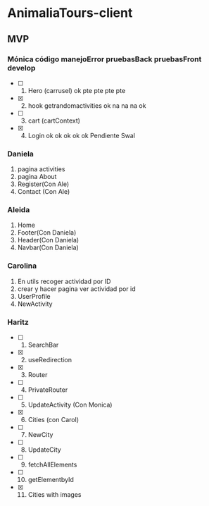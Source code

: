 # AnimaliaTours-client

## MVP

### Mónica código manejoError pruebasBack pruebasFront develop

- [ ] 1. Hero (carrusel) ok pte pte pte pte
- [x] 2. hook getrandomactivities ok na na na ok
- [ ] 3. cart (cartContext)
- [x] 4. Login ok ok ok ok ok Pendiente Swal

### Daniela

1. pagina activities
2. pagina About
3. Register(Con Ale)
4. Contact (Con Ale)

### Aleida

1. Home
2. Footer(Con Daniela)
3. Header(Con Daniela)
4. Navbar(Con Daniela)

### Carolina

1. En utils recoger actividad por ID
2. crear y hacer pagina ver actividad por id
3. UserProfile
4. NewActivity

### Haritz

- [ ] 1. SearchBar
- [x] 2. useRedirection
- [x] 3. Router
- [ ] 4. PrivateRouter
- [ ] 5. UpdateActivity (Con Monica)
- [x] 6. Cities (con Carol)
- [ ] 7. NewCity
- [ ] 8. UpdateCity
- [ ] 9. fetchAllElements
- [ ] 10. getElementbyId
- [x] 11. Cities with images
